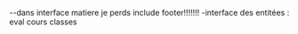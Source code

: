 

--dans interface matiere je perds include footer!!!!!!!
-interface des entitées :  eval cours classes
